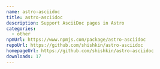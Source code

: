 ```yaml
---
name: astro-asciidoc
title: astro-asciidoc
description: Support AsciiDoc pages in Astro
categories:
  - other
npmUrl: https://www.npmjs.com/package/astro-asciidoc
repoUrl: https://github.com/shishkin/astro-asciidoc
homepageUrl: https://github.com/shishkin/astro-asciidoc
downloads: 17
---
```

